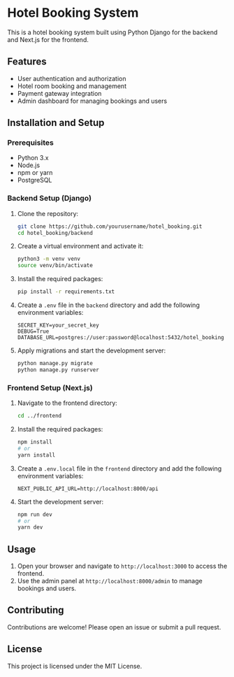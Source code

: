 # Hotel Booking System

This is a hotel booking system built using Python Django for the backend and Next.js for the frontend.

## Features

- User authentication and authorization
- Hotel room booking and management
- Payment gateway integration
- Admin dashboard for managing bookings and users

## Installation and Setup

### Prerequisites

- Python 3.x
- Node.js
- npm or yarn
- PostgreSQL

### Backend Setup (Django)

1. Clone the repository:

   ```bash
   git clone https://github.com/yourusername/hotel_booking.git
   cd hotel_booking/backend
   ```

2. Create a virtual environment and activate it:

   ```bash
   python3 -m venv venv
   source venv/bin/activate
   ```

3. Install the required packages:

   ```bash
   pip install -r requirements.txt
   ```

4. Create a `.env` file in the `backend` directory and add the following environment variables:

   ```env
   SECRET_KEY=your_secret_key
   DEBUG=True
   DATABASE_URL=postgres://user:password@localhost:5432/hotel_booking
   ```

5. Apply migrations and start the development server:
   ```bash
   python manage.py migrate
   python manage.py runserver
   ```

### Frontend Setup (Next.js)

1. Navigate to the frontend directory:

   ```bash
   cd ../frontend
   ```

2. Install the required packages:

   ```bash
   npm install
   # or
   yarn install
   ```

3. Create a `.env.local` file in the `frontend` directory and add the following environment variables:

   ```env
   NEXT_PUBLIC_API_URL=http://localhost:8000/api
   ```

4. Start the development server:
   ```bash
   npm run dev
   # or
   yarn dev
   ```

## Usage

1. Open your browser and navigate to `http://localhost:3000` to access the frontend.
2. Use the admin panel at `http://localhost:8000/admin` to manage bookings and users.

## Contributing

Contributions are welcome! Please open an issue or submit a pull request.

## License

This project is licensed under the MIT License.
